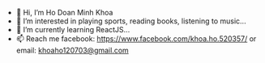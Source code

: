 - 👋 Hi, I’m Ho Doan Minh Khoa
- 👀 I’m interested in playing sports, reading books, listening to music...
- 🌱 I’m currently learning ReactJS...
- 📫 Reach me facebook: https://www.facebook.com/khoa.ho.520357/ or email: khoaho120703@gmail.com


<!---
KhoaHo1207/KhoaHo1207 is a ✨ special ✨ repository because its `README.md` (this file) appears on your GitHub profile.
You can click the Preview link to take a look at your changes.
--->
